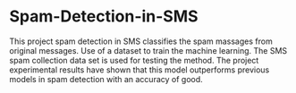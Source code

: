 # Spam-Detection-in-SMS
This project spam detection in SMS classifies the spam massages from original messages. Use of a dataset to train the machine learning. The SMS spam collection data set is used for testing the method. The project experimental results have shown that this model outperforms previous models in spam detection with an accuracy of good.
